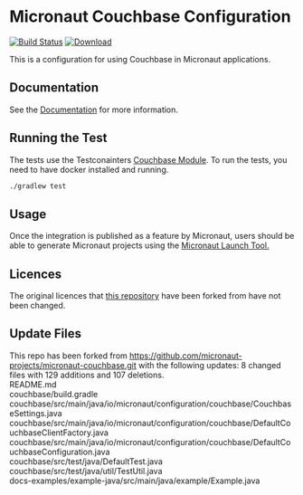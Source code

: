 # Micronaut Couchbase Configuration #

[![Build Status](https://travis-ci.org/micronaut-projects/micronaut-couchbase.svg?branch=master)](https://travis-ci.org/micronaut-projects/micronaut-couchbase)
[![Download](https://api.bintray.com/packages/micronaut/core-releases-local/couchbase/images/download.svg)](https://bintray.com/micronaut/core-releases-local/couchbase/_latestVersion)

This is a configuration for using Couchbase in Micronaut applications.
  
## Documentation ##

See the [Documentation](https://micronaut-projects.github.io/micronaut-couchbase/latest/guide/index.html) for more information.


## Running the Test ##
The tests use the Testconainters [Couchbase Module](https://www.testcontainers.org/modules/databases/couchbase/). To run the tests, you need to have docker installed and running. 
```sh
./gradlew test
```

## Usage ##
Once the integration is published as a feature by Micronaut, users should be able to generate Micronaut projects using the [Micronaut Launch Tool.](https://micronaut.io/launch/)

## Licences ##
The original licences that [this repository](https://github.com/micronaut-projects/micronaut-couchbase) have been forked from have not been changed.


## Update Files ##
This repo has been forked from https://github.com/micronaut-projects/micronaut-couchbase.git with the following updates:
8 changed files  with 129 additions and 107 deletions.  
README.md   
couchbase/build.gradle   
couchbase/src/main/java/io/micronaut/configuration/couchbase/CouchbaseSettings.java  
couchbase/src/main/java/io/micronaut/configuration/couchbase/DefaultCouchbaseClientFactory.java  
couchbase/src/main/java/io/micronaut/configuration/couchbase/DefaultCouchbaseConfiguration.java  
couchbase/src/test/java/DefaultTest.java  
couchbase/src/test/java/util/TestUtil.java    
docs-examples/example-java/src/main/java/example/Example.java  
